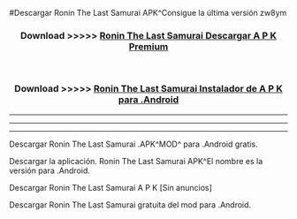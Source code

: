 #Descargar Ronin The Last Samurai APK^Consigue la última versión zw8ym



<div align="center">
<h3>Download >>>>> <a href="https://es-sites.web.app/?es= Ronin The Last Samurai">Ronin The Last Samurai Descargar A P K Premium</a></h3><br>

<h3>Download >>>>> <a href="https://es-sites.web.app/?es= Ronin The Last Samurai">Ronin The Last Samurai Instalador de A P K para .Android</a></h3>
</div>


----------------------------------------------------------

----------------------------------------------------------

----------------------------------------------------------

Descargar Ronin The Last Samurai .APK^MOD^ para .Android gratis.

Descargar la aplicación. Ronin The Last Samurai APK^El nombre es la versión para .Android.

Descargar Ronin The Last Samurai A P K [Sin anuncios]

Descargar Ronin The Last Samurai gratuita del mod para .Android.